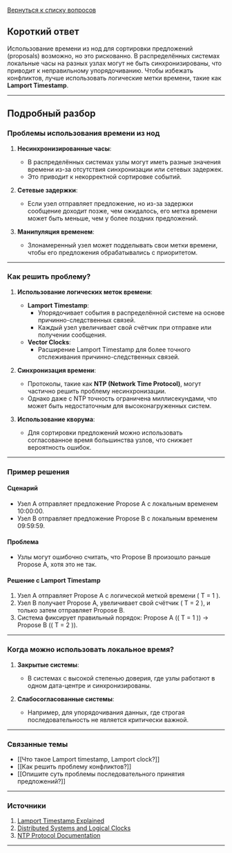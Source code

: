 [Вернуться к списку вопросов](3.%20Список%20вопросов)
## Короткий ответ

Использование времени из нод для сортировки предложений (proposals) возможно, но это рискованно. В распределённых системах локальные часы на разных узлах могут не быть синхронизированы, что приводит к неправильному упорядочиванию. Чтобы избежать конфликтов, лучше использовать логические метки времени, такие как **Lamport Timestamp**.

---

## Подробный разбор

### Проблемы использования времени из нод

1. **Несинхронизированные часы**:
   - В распределённых системах узлы могут иметь разные значения времени из-за отсутствия синхронизации или сетевых задержек.
   - Это приводит к некорректной сортировке событий.

2. **Сетевые задержки**:
   - Если узел отправляет предложение, но из-за задержки сообщение доходит позже, чем ожидалось, его метка времени может быть меньше, чем у более поздних предложений.

3. **Манипуляция временем**:
   - Злонамеренный узел может подделывать свои метки времени, чтобы его предложения обрабатывались с приоритетом.

---

### Как решить проблему?

1. **Использование логических меток времени**:
   - **Lamport Timestamp**:
     - Упорядочивает события в распределённой системе на основе причинно-следственных связей.
     - Каждый узел увеличивает свой счётчик при отправке или получении сообщения.
   - **Vector Clocks**:
     - Расширение Lamport Timestamp для более точного отслеживания причинно-следственных связей.

2. **Синхронизация времени**:
   - Протоколы, такие как **NTP (Network Time Protocol)**, могут частично решить проблему несинхронизации.
   - Однако даже с NTP точность ограничена миллисекундами, что может быть недостаточным для высоконагруженных систем.

3. **Использование кворума**:
   - Для сортировки предложений можно использовать согласованное время большинства узлов, что снижает вероятность ошибок.

---

### Пример решения

#### Сценарий
- Узел A отправляет предложение Propose A с локальным временем 10:00:00.
- Узел B отправляет предложение Propose B с локальным временем 09:59:59.

#### Проблема
- Узлы могут ошибочно считать, что Propose B произошло раньше Propose A, хотя это не так.

#### Решение с Lamport Timestamp
1. Узел A отправляет Propose A с логической меткой времени \( T = 1 \).
2. Узел B получает Propose A, увеличивает свой счётчик \( T = 2 \), и только затем отправляет Propose B.
3. Система фиксирует правильный порядок: Propose A (\( T = 1 \)) → Propose B (\( T = 2 \)).

---

### Когда можно использовать локальное время?

1. **Закрытые системы**:
   - В системах с высокой степенью доверия, где узлы работают в одном дата-центре и синхронизированы.

2. **Слабосогласованные системы**:
   - Например, для упорядочивания данных, где строгая последовательность не является критически важной.

---

### Связанные темы

- [[Что такое Lamport timestamp, Lamport clock?]]
- [[Как решить проблему конфликтов?]]
- [[Опишите суть проблемы последовательного принятия предложений?]]

---

### Источники

1. [Lamport Timestamp Explained](https://lamport.azurewebsites.net/pubs/time-clocks.pdf)
2. [Distributed Systems and Logical Clocks](https://distributed-systems.net)
3. [NTP Protocol Documentation](https://www.ntp.org/)

---